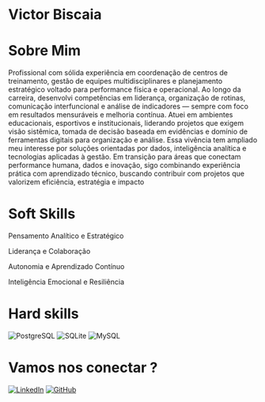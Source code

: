 # Victor Biscaia

# Sobre Mim
Profissional com sólida experiência em coordenação de centros de treinamento, gestão de equipes multidisciplinares e planejamento estratégico voltado para performance física e operacional. Ao longo da carreira, desenvolvi competências em liderança, organização de rotinas, comunicação interfuncional e análise de indicadores — sempre com foco em resultados mensuráveis e melhoria contínua.
Atuei em ambientes educacionais, esportivos e institucionais, liderando projetos que exigem visão sistêmica, tomada de decisão baseada em evidências e domínio de ferramentas digitais para organização e análise. Essa vivência tem ampliado meu interesse por soluções orientadas por dados, inteligência analítica e tecnologias aplicadas à gestão.
Em transição para áreas que conectam performance humana, dados e inovação, sigo combinando experiência prática com aprendizado técnico, buscando contribuir com projetos que valorizem eficiência, estratégia e impacto

# Soft Skills

Pensamento Analítico e Estratégico

Liderança e Colaboração

Autonomia e Aprendizado Contínuo

Inteligência Emocional e Resiliência

# Hard skills 
![PostgreSQL](https://img.shields.io/badge/PostgreSQL-000?style=for-the-badge&logo=postgresql)
![SQLite](https://img.shields.io/badge/SQLite-000?style=for-the-badge&logo=sqlite&logoColor=green)
![MySQL](https://img.shields.io/badge/MySQL-00000F?style=for-the-badge&logo=mysql&logoColor=green)

# Vamos nos conectar ?
[![LinkedIn](https://img.shields.io/badge/LinkedIn-0077B5?style=for-the-badge&logo=linkedin&logoColor=green)](https://www.linkedin.com/in/victor-biscaia-097603371/)
[![GitHub](https://img.shields.io/badge/GitHub-100000?style=for-the-badge&logo=github&logoColor=green)](https://github.com/vbiscaia-ai)